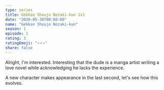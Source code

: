 ```yaml
---
type: series
title: Gekkan Shoujo Nozaki-kun 1x1
date: "2020-05-30T00:00:00"
name: "Gekkan Shoujo Nozaki-kun"
season: 1
episode: 1
rating: 3
ratingEmoji: "⭐️⭐️⭐️"
share: false
---
```


Alright, I'm interested. Interesting that the dude is a manga artist writing a love novel while acknowledging he lacks the experience.

A new character makes appearance in the last second, let's see how this evolves.
